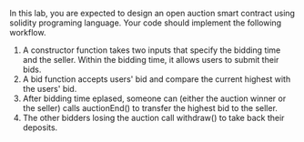 In this lab, you are expected to design an open auction smart contract using solidity programing language.
Your code should implement the following workflow.

1. A constructor function takes two inputs that specify the bidding time and the seller. Within the bidding time, it allows users to submit their bids.
2. A bid function accepts users' bid and compare the current highest with the users' bid.
3. After bidding time eplased, someone can (either the auction winner or the seller) calls auctionEnd() to transfer the highest bid to the seller.
4. The other bidders losing the auction call withdraw() to take back their deposits.
